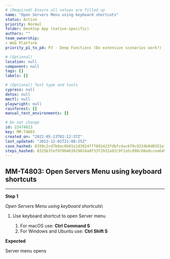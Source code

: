 ```yaml
---
# (Required) Ensure all values are filled up
name: "Open Servers Menu using keyboard shortcuts"
status: Active
priority: Normal
folder: Desktop App (native-specific)
authors: ""
team_ownership:
- Web Platform
priority_p1_to_p4: P3 - Deep Functions (Do extensive scenarios work?)

# (Optional)
location: null
component: null
tags: []
labels: []

# (Optional) Test type and tools
cypress: null
detox: null
mmctl: null
playwright: null
rainforest: []
manual_test_environments: []

# Do not change
id: 22474813
key: MM-T4803
created_on: "2022-05-13T02:12:37Z"
last_updated: "2022-12-01T21:08:25Z"
case_hashed: 8350c2cd7b0ac6b81e1d3024ff7891423fdbfc4ac6f8c9234b0d0351e176291633f7f585d9973aeca776264f0c512d68
steps_hashed: 0325b3fef9700463919014a0f33f2932a92c9f1a5c098c08a9ccea649e4bc6bdec14afe64078ccb23cb4ac2aff5d740c
---
```


<!-- (Auto-generated) Based on frontmatter's "key" and "name" -->

## MM-T4803: Open Servers Menu using keyboard shortcuts

---

**Step 1**

_Open Servers Menu using keyboard shortcuts_\\

1. Use keyboard shortcut to open Server menu

   1. For macOS use: **Ctrl Command S**
   2. For Windows and Ubuntu use: **Ctrl Shift S**

**Expected**

Server menu opens
